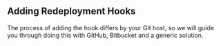 <!-- usedin: [ _legacy_docker/deployment] - post: -->


## Adding Redeployment Hooks

The process of adding the hook differs by your Git host, so we will guide you through doing this with GitHub, Bitbucket and a generic solution.

